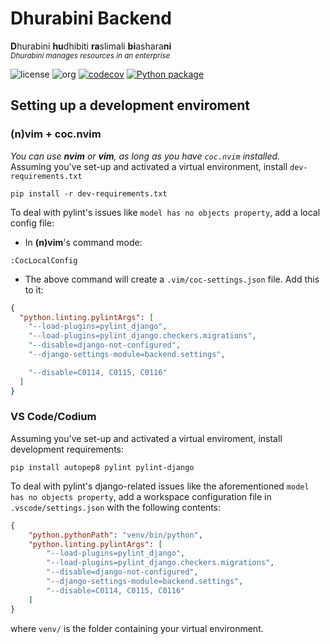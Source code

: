 # Dhurabini Backend
**D**hurabini **hu**dhibiti **ra**slimali **bi**ashara**ni**  
<small>_Dhurabini manages resources in an enterprise_</small>
  
![license](https://img.shields.io/badge/license-AGPL%203.0%20or%20later-blue)
![org](https://img.shields.io/badge/org-c3n7-blueviolet)
[![codecov](https://codecov.io/gh/c3n7/dhurabini-backend/branch/main/graph/badge.svg?token=T2V1V4CVKU)](https://codecov.io/gh/c3n7/dhurabini-backend)
[![Python package](https://github.com/c3n7/dhurabini-backend/actions/workflows/main.yml/badge.svg)](https://github.com/c3n7/dhurabini-backend/actions/workflows/main.yml)

## Setting up a development enviroment
### (n)vim + coc.nvim
_You can use **nvim** or **vim**, as long as you have `coc.nvim` installed._  
Assuming you've set-up and activated a virtual environment, install `dev-requirements.txt`
```shell
pip install -r dev-requirements.txt
```
To deal with pylint's issues like `model has no objects property`, add a local config file:
  - In **(n)vim**'s command mode:  
  ```shell
  :CocLocalConfig
  ```
  - The above command will create a `.vim/coc-settings.json` file. Add this to it:
  ```json
  {
    "python.linting.pylintArgs": [
      "--load-plugins=pylint_django",
      "--load-plugins=pylint_django.checkers.migrations",
      "--disable=django-not-configured",
      "--django-settings-module=backend.settings",

      "--disable=C0114, C0115, C0116"
    ]
  }
  ```

### VS Code/Codium
Assuming you've set-up and activated a virtual enviroment, install development requirements:
```shell
pip install autopep8 pylint pylint-django
```
To deal with pylint's django-related issues like the aforementioned `model has no objects property`, add a workspace configuration file in `.vscode/settings.json` with the following contents:
```json
{
    "python.pythonPath": "venv/bin/python",
    "python.linting.pylintArgs": [
        "--load-plugins=pylint_django",
        "--load-plugins=pylint_django.checkers.migrations",
        "--disable=django-not-configured",
        "--django-settings-module=backend.settings",
        "--disable=C0114, C0115, C0116"
    ]
}
```
where `venv/` is the folder containing your virtual environment.